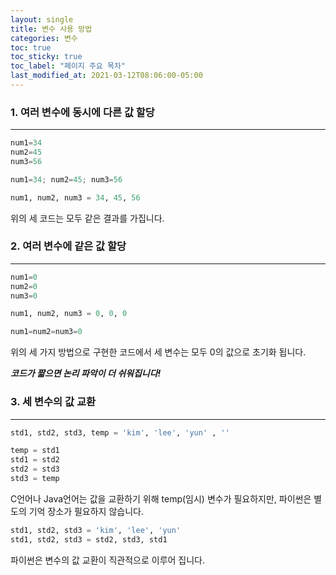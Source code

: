 ```yaml
---
layout: single
title: 변수 사용 방법
categories: 변수
toc: true
toc_sticky: true
toc_label: "페이지 주요 목차"
last_modified_at: 2021-03-12T08:06:00-05:00
---
```




### 1. 여러 변수에 동시에 다른 값 할당  
---
~~~python
num1=34
num2=45
num3=56
~~~
~~~python
num1=34; num2=45; num3=56
~~~
~~~python
num1, num2, num3 = 34, 45, 56
~~~
위의 세 코드는 모두 같은 결과를 가집니다.


### 2. 여러 변수에 같은 값 할당
---
~~~python
num1=0
num2=0
num3=0
~~~
~~~python
num1, num2, num3 = 0, 0, 0
~~~
~~~python
num1=num2=num3=0
~~~
위의 세 가지 방법으로 구현한 코드에서 세 변수는 모두 0의 값으로 초기화 됩니다.

***코드가 짧으면 논리 파악이 더 쉬워집니다!***

### 3. 세 변수의 값 교환
---
~~~python
std1, std2, std3, temp = 'kim', 'lee', 'yun' , ''

temp = std1
std1 = std2
std2 = std3
std3 = temp
~~~
C언어나 Java언어는 값을 교환하기 위해 temp(임시) 변수가 필요하지만, 파이썬은 별도의 기억 장소가 필요하지 않습니다.

~~~python
std1, std2, std3 = 'kim', 'lee', 'yun'
std1, std2, std3 = std2, std3, std1
~~~
파이썬은  변수의 값 교환이 직관적으로 이루어 집니다.

